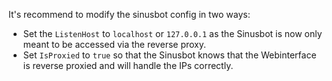 It's recommend to modify the sinusbot config in two ways:

- Set the `ListenHost` to `localhost` or `127.0.0.1` as the Sinusbot is now only meant to be accessed via the reverse proxy.
- Set `IsProxied` to `true` so that the Sinusbot knows that the Webinterface is reverse proxied and will handle the IPs correctly.
